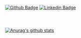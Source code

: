 [![Github Badge](https://img.shields.io/badge/-Github-000?style=flat-square&logo=Github&logoColor=white&link=https://github.com/zanchettouw)](https://github.com/zanchettouw)
[![Linkedin Badge](https://img.shields.io/badge/-LinkedIn-blue?style=flat-square&logo=Linkedin&logoColor=white&link=https://www.linkedin.com/in/fernando-zanchetta-45b16a107//)](https://www.linkedin.com/in/fernando-zanchetta-45b16a107/)

<h1 align="center">
  <img src="">
</h1>

[![Anurag's github stats](https://github-readme-stats.vercel.app/api?username=zanchettouw)](https://github.com/zanchettouw/github-readme-stats)
